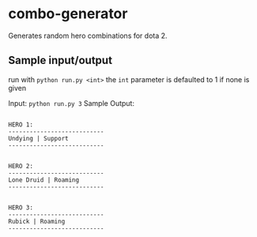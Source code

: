 # combo-generator
Generates random hero combinations for dota 2.

## Sample input/output
run with `python run.py <int>` the `int` parameter is defaulted to 1 if none is given

Input: `python run.py 3`
Sample Output:
```

HERO 1:
---------------------------
Undying | Support
---------------------------


HERO 2:
---------------------------
Lone Druid | Roaming
---------------------------


HERO 3:
---------------------------
Rubick | Roaming
---------------------------

```
